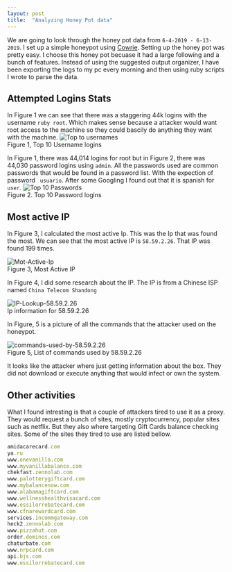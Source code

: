 ```yaml
---
layout: post
title:  "Analyzing Honey Pot data"
---
```

We are going to look through the honey pot data from ```6-4-2019 - 6-13-2019```. I set up a simple honeypot using [Cowrie](https://github.com/cowrie/cowrie). Setting up the honey pot was pretty easy.  I choose this honey pot becuase it had a large following and a bunch of features. Instead of using the suggested output organizer, I have been exporting the logs to my pc every morning and then using ruby scripts I wrote to parse the data.

## Attempted Logins Stats

In Figure 1 we can see that there was a staggering 44k logins with the username ```ruby root```. Which makes sense because a attacker would want root access to the machine so they could bascily do anything they want with the machine. 
![Top to usernames](https://i.imgur.com/hFOtHSN.png=100x20)<br>
Figure 1, Top 10 Username logins

In Figure 1, there was 44,014 logins for root but in Figure 2, there was 44,030 password logins using ```admin```. All the passwords used are common passwords that would be found in a password list. With the expection of password ``` usuario```. After some Googling I found out that it is spanish for ```user```. 
![Top 10 Passwords](https://i.imgur.com/M6kF6cG.png=100x20)<br>
Figure 2. Top 10 Password logins


## Most active IP

In Figure 3, I calculated the most active Ip. This was the Ip that was found the most. We can see that the most active IP is ```58.59.2.26```. That IP was found 199 times. 

![Mot-Active-Ip](https://i.imgur.com/M6kF6cG.png=100x20)<br>
Figure 3, Most Active IP

In Figure 4, I did some research about the IP. The IP is from a Chinese ISP named ```China Telecom Shandong```

![IP-Lookup-58.59.2.26](https://i.imgur.com/AOIiK0Q.png=100x20)<br>
 Ip information for 58.59.2.26<br>
 
 In Figure, 5 is a picture of all the commands that the attacker used on the honeypot.
 
 ![commands-used-by-58.59.2.26](https://i.imgur.com/XOaWK3l.png=100x20)<br>
 Figure 5, List of commands used by 58.59.2.26<br>
 
 It looks like the attacker where just getting information about the box. They did not download or execute anything that would infect or own the system. 

## Other activities 
What I found intresting is that a couple of attackers tired to use it as a proxy. They would request a bunch of sites, mostly cryptocurrency, popular sites such as netflix. But they also where targeting Gift Cards balance checking sites. Some of the sites they tired to use are listed bellow.

```ruby
amidacarecard.com
ya.ru
www.onevanilla.com
www.myvanillabalance.com
chekfast.zennolab.com
www.palotterygiftcard.com
www.mybalancenow.com
www.alabamagiftcard.com
www.wellnesshealthvisacard.com
www.essilorrebatecard.com
www.cfnarewardcard.com
services.incommgateway.com
heck2.zennolab.com
www.pizzahut.com
order.dominos.com
chaturbate.com
www.nrpcard.com
api.bjs.com
www.essilorrebatecard.com

```
